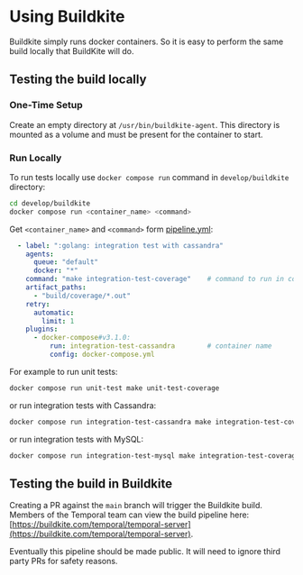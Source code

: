 # Using Buildkite

Buildkite simply runs docker containers. So it is easy to perform the 
same build locally that BuildKite will do.

## Testing the build locally

### One-Time Setup
Create an empty directory at `/usr/bin/buildkite-agent`. This directory is mounted as a volume and must be
present for the container to start.

### Run Locally
To run tests locally use `docker compose run` command in `develop/buildkite` directory:

```bash
cd develop/buildkite
docker compose run <container_name> <command>
```

Get `<container_name>` and `<command>` form [pipeline.yml](pipeline.yml):
```yaml
  - label: ":golang: integration test with cassandra"
    agents:
      queue: "default"
      docker: "*"
    command: "make integration-test-coverage"    # command to run in container
    artifact_paths:
      - "build/coverage/*.out"
    retry:
      automatic:
        limit: 1
    plugins:
      - docker-compose#v3.1.0:
          run: integration-test-cassandra        # container name
          config: docker-compose.yml
```

For example to run unit tests:
```bash
docker compose run unit-test make unit-test-coverage
```
or run integration tests with Cassandra:
```bash
docker compose run integration-test-cassandra make integration-test-coverage
```
or run integration tests with MySQL:
```bash
docker compose run integration-test-mysql make integration-test-coverage
```

## Testing the build in Buildkite

Creating a PR against the `main` branch will trigger the Buildkite
build. Members of the Temporal team can view the build pipeline here:
[https://buildkite.com/temporal/temporal-server](https://buildkite.com/temporal/temporal-server).

Eventually this pipeline should be made public. It will need to ignore 
third party PRs for safety reasons.
